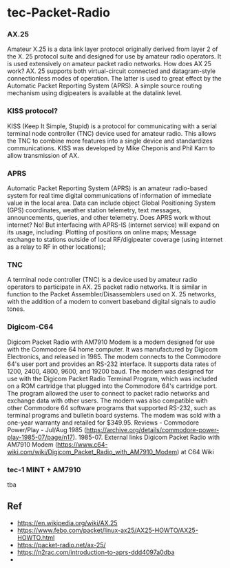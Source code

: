 # tec-Packet-Radio 

### AX.25

Amateur X.25 is a data link layer protocol originally derived from layer 2 of the X. 25 protocol suite and designed for use by amateur radio operators. It is used extensively on amateur packet radio networks. How does AX 25 work? AX. 25 supports both virtual-circuit connected and datagram-style connectionless modes of operation. The latter is used to great effect by the Automatic Packet Reporting System (APRS). A simple source routing mechanism using digipeaters is available at the datalink level.

### KISS protocol? 
KISS (Keep It Simple, Stupid) is a protocol for communicating with a serial terminal node controller (TNC) device used for amateur radio. This allows the TNC to combine more features into a single device and standardizes communications. KISS was developed by Mike Cheponis and Phil Karn to allow transmission of AX.

### APRS
Automatic Packet Reporting System (APRS) is an amateur radio-based system for real time digital communications of information of immediate value in the local area. Data can include object Global Positioning System (GPS) coordinates, weather station telemetry, text messages, announcements, queries, and other telemetry. Does APRS work without internet? No! But interfacing with APRS-IS (internet service) will expand on its usage, including: Plotting of positions on online maps; Message exchange to stations outside of local RF/digipeater coverage (using internet as a relay to RF in other locations);

### TNC
A terminal node controller (TNC) is a device used by amateur radio operators to participate in AX. 25 packet radio networks. It is similar in function to the Packet Assembler/Disassemblers used on X. 25 networks, with the addition of a modem to convert baseband digital signals to audio tones.

### Digicom-C64
Digicom Packet Radio with AM7910 Modem is a modem designed for use with the Commodore 64 home computer. It was manufactured by Digicom Electronics, and released in 1985. The modem connects to the Commodore 64's user port and provides an RS-232 interface. It supports data rates of 1200, 2400, 4800, 9600, and 19200 baud. 
The modem was designed for use with the Digicom Packet Radio Terminal Program, which was included on a ROM cartridge that plugged into the Commodore 64's cartridge port. The program allowed the user to connect to packet radio networks and exchange data with other users. The modem was also compatible with other Commodore 64 software programs that supported RS-232, such as terminal programs and bulletin board systems. The modem was sold with a one-year warranty and retailed for $349.95.
Reviews - Commodore Power/Play - Jul/Aug 1985 (https://archive.org/details/commodore-power-play-1985-07/page/n17). 1985-07.
External links Digicom Packet Radio with AM7910 Modem (https://www.c64-wiki.com/wiki/Digicom_Packet_Radio_with_AM7910_Modem) at C64 Wiki

### tec-1 MINT + AM7910
tba





## Ref 
- https://en.wikipedia.org/wiki/AX.25
- https://www.febo.com/packet/linux-ax25/AX25-HOWTO/AX25-HOWTO.html
- https://packet-radio.net/ax-25/
- https://n2rac.com/introduction-to-aprs-ddd4097a0dba
- 
